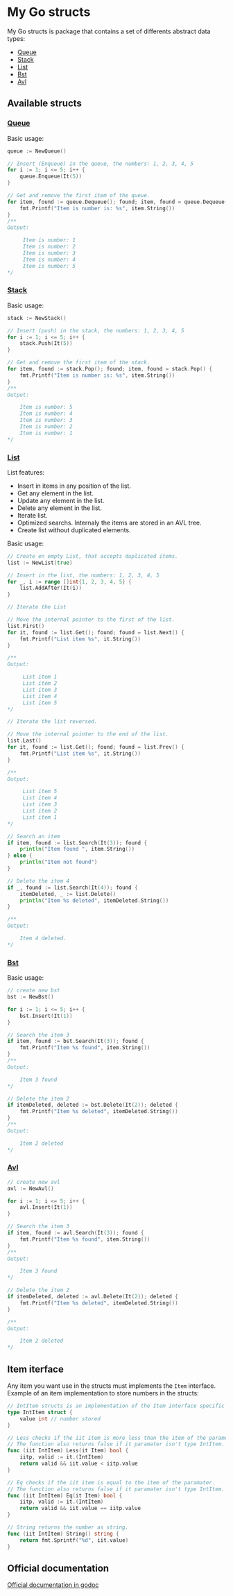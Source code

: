My Go structs
=============

My Go structs is package that contains a set of differents abstract data types:
* [Queue](https://en.wikipedia.org/wiki/Queue_\(abstract_data_type\))
* [Stack](https://en.wikipedia.org/wiki/Stack_\(abstract_data_type\))
* [List](https://en.wikipedia.org/wiki/Doubly_linked_list)
* [Bst](https://en.wikipedia.org/wiki/Binary_search_tree)
* [Avl](https://en.wikipedia.org/wiki/AVL_tree)

Available structs
-----------------

### [Queue](https://en.wikipedia.org/wiki/Queue_\(abstract_data_type\))
Basic usage:
```go
queue := NewQueue()

// Insert (Enqueue) in the queue, the numbers: 1, 2, 3, 4, 5
for i := 1; i <= 5; i++ {
	queue.Enqueue(It(5))
}

// Get and remove the first item of the queue.
for item, found := queue.Dequeue(); found; item, found = queue.Dequeue() {
	fmt.Printf("Item is number is: %s", item.String())
}
/**
Output:

	 Item is number: 1
	 Item is number: 2
	 Item is number: 3
	 Item is number: 4
	 Item is number: 5
*/
```

### [Stack](https://en.wikipedia.org/wiki/Stack_\(abstract_data_type\))
Basic usage:
```go
stack := NewStack()

// Insert (push) in the stack, the numbers: 1, 2, 3, 4, 5
for i := 1; i <= 5; i++ {
	stack.Push(It(5))
}

// Get and remove the first item of the stack.
for item, found := stack.Pop(); found; item, found = stack.Pop() {
	fmt.Printf("Item is number is: %s", item.String())
}
/**
Output:

	Item is number: 5
	Item is number: 4
	Item is number: 3
	Item is number: 2
	Item is number: 1
*/
```

### [List](https://en.wikipedia.org/wiki/Doubly_linked_list)
List features:
* Insert in items in any position of the list.
* Get any element in the list.
* Update any element in the list.
* Delete any element in the list.
* Iterate list.
* Optimized searchs. Internaly the items are stored in an AVL tree.
* Create list without duplicated elements.

Basic usage:
```go
// Create en empty List, that accepts duplicated items.
list := NewList(true)

// Insert in the list, the numbers: 1, 2, 3, 4, 5
for _, i := range []int{1, 2, 3, 4, 5} {
	list.AddAfter(It(i))
}

// Iterate the List

// Move the internal pointer to the first of the list.
list.First()
for it, found := list.Get(); found; found = list.Next() {
	fmt.Printf("List item %s", it.String())
}

/**
Output:

	 List item 1
	 List item 2
	 List item 3
	 List item 4
	 List item 5
*/

// Iterate the list reversed.

// Move the internal pointer to the end of the list.
list.Last()
for it, found := list.Get(); found; found = list.Prev() {
	fmt.Printf("List item %s", it.String())
}

/**
Output:

	 List item 5
	 List item 4
	 List item 3
	 List item 2
	 List item 1
*/

// Search an item
if item, found := list.Search(It(3)); found {
	println("Item found ", item.String())
} else {
	println("Item not found")
}

// Delete the item 4
if _, found := list.Search(It(4)); found {
	itemDeleted, _ := list.Delete()
	println("Item %s deleted", itemDeleted.String())
}

/**
Output:

	Item 4 deleted.
*/
```

### [Bst](https://en.wikipedia.org/wiki/Binary_search_tree)
Basic usage:
```go
// create new bst
bst := NewBst()

for i := 1; i <= 5; i++ {
	bst.Insert(It(1))
}

// Search the item 3
if item, found := bst.Search(It(3)); found {
	fmt.Printf("Item %s found", item.String())
}
/**
Output:

	Item 3 found
*/

// Delete the item 2
if itemDeleted, deleted := bst.Delete(It(2)); deleted {
	fmt.Printf("Item %s deleted", itemDeleted.String())
}
/**
Output:

	Item 2 deleted
*/

```

### [Avl](https://en.wikipedia.org/wiki/AVL_tree)
```go
// create new avl
avl := NewAvl()

for i := 1; i <= 5; i++ {
	avl.Insert(It(1))
}

// Search the item 3
if item, found := avl.Search(It(3)); found {
	fmt.Printf("Item %s found", item.String())
}
/**
Output:

	Item 3 found
*/

// Delete the item 2
if itemDeleted, deleted := avl.Delete(It(2)); deleted {
	fmt.Printf("Item %s deleted", itemDeleted.String())
}

/**
Output:

	Item 2 deleted
*/
```

Item iterface
-------------
Any item you want use in the structs must implements the `Item` interface. 
Example of an item implementation to store numbers in the structs:
```go
// IntItem structs is an implementation of the Item interface specific for storing int numbers.
type IntItem struct {
	value int // number stored
}

// Less checks if the iit item is more less than the item of the parameter.
// The function also returns false if it paramater isn't type IntItem.
func (iit IntItem) Less(it Item) bool {
	iitp, valid := it.(IntItem)
	return valid && iit.value < iitp.value
}

// Eq checks if the iit item is equal to the item of the paramater.
// The function also returns false if it paramater isn't type IntItem.
func (iit IntItem) Eq(it Item) bool {
	iitp, valid := it.(IntItem)
	return valid && iit.value == iitp.value
}

// String returns the number as string.
func (iit IntItem) String() string {
	return fmt.Sprintf("%d", iit.value)
}
```

Official documentation
----------------------
[Official documentation in godoc](https://godoc.org/github.com/davidnotplay/my-go-structs)

